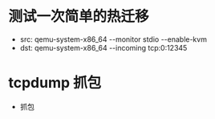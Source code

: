# 测试一次简单的热迁移

* src: qemu-system-x86_64 --monitor stdio --enable-kvm
* dst: qemu-system-x86_64 --incoming tcp:0:12345

# tcpdump 抓包

* 抓包
